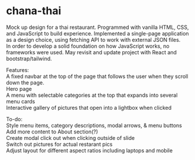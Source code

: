 # chana-thai

Mock up design for a thai restaurant. Programmed with vanilla HTML, CSS, and JavaScript to build experience. Implemented a single-page application as a design choice, using fetching API to work with external JSON files.  
In order to develop a solid foundation on how JavaScript works, no frameworks were used. May revisit and update project with React and bootstrap/tailwind.  


Features:  
A fixed navbar at the top of the page that follows the user when they scroll down the page.  
Hero page  
A menu with selectable categories at the top that expands into several menu cards  
Interactive gallery of pictures that open into a lightbox when clicked  


To-do:  
Style menu items, category descriptions, modal arrows, & menu buttons  
Add more content to About section(?)  
Create modal click out when clicking outside of slide  
Switch out pictures for actual restarant pics  
Adjust layout for different aspect ratios including laptops and mobile  


